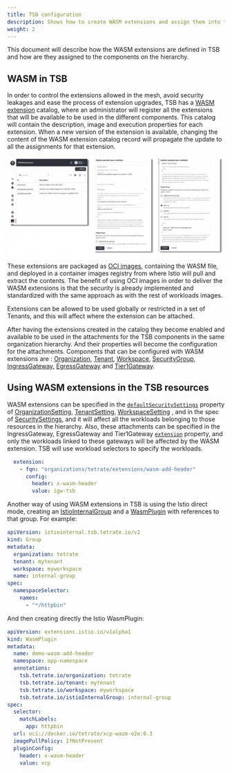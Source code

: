 ```yaml
---
title: TSB configuration
description: Shows how to create WASM extensions and assign them into the hierarchy
weight: 2
---
```


This document will describe how the WASM extensions are defined in TSB and how are they assigned to the components on the hierarchy.

## WASM in TSB

In order to control the extensions allowed in the mesh, avoid security leakages and ease the process of extension upgrades, TSB has a [WASM extension](../../refs/tsb/extension/v2/wasm_extension) catalog,
where an administrator will register all the extensions that will be available to be used in the different components.
This catalog will contain the description, image and execution properties for each extension.
When a new version of the extension is available, changing the content of the WASM extension catalog record will propagate the update to all the assignments for that extension.

![UI](../../assets/howto/wasm/wasm-ui.png)

These extensions are packaged as [OCI images](https://github.com/opencontainers/image-spec/blob/main/spec), containing the WASM file, and deployed in a container images registry from where Istio will pull and extract the contents.
The benefit of using OCI images in order to deliver the WASM extensions is that the security is already implemented and standardized with the same approach as with the rest of workloads images.

Extensions can be allowed to be used globally or restricted in a set of Tenants, and this will affect where the extension can be attached.

After having the extensions created in the catalog they become enabled and available to be used in the attachments for the TSB components in the same organization hierarchy. And their properties will become the configuration for the attachments.
Components that can be configured with WASM extensions are : [Organization](../../refs/tsb/v2/organization), [Tenant](../../refs/tsb/v2/tenant), [Workspace](../../refs/tsb/v2/workspace), [SecurityGroup](../../refs/tsb/security/v2/security_group), [IngressGateway](../../refs/tsb/gateway/v2/ingress_gateway), [EgressGateway](../../refs/tsb/gateway/v2/egress_gateway) and [Tier1Gateway](../../refs/tsb/gateway/v2/tier1_gateway).


## Using WASM extensions in the TSB resources

WASM extensions can be specified in the [`defaultSecuritySettings`](../../refs/tsb/security/v2/security_setting) property of [OrganizationSetting](../../refs/tsb/v2/organization_setting), [TenantSetting](../../refs/tsb/v2/tenant_setting), [WorkspaceSetting](../../refs/tsb/v2/workspace_setting) , and in the spec of [SecuritySettings](../../refs/tsb/security/v2/security_setting), and
it will affect all the workloads belonging to those resources in the hierarchy.
Also, these attachments can be specified in the IngressGateway, EgressGateway and Tier1Gateway [`extension`](../../refs/tsb/types/v2/types#wasmextensionattachment) property, and only the workloads
linked to these gateways will be affected by the WASM extension. TSB will use workload selectors to specify the workloads.

```yaml
  extension:
    - fqn: "organizations/tetrate/extensions/wasm-add-header"
      config:
        header: x-wasm-header
        value: igw-tsb
```

Another way of using WASM extensions in TSB is using the Istio direct mode, creating an [IstioInternalGroup](../../refs/tsb/istiointernal/v2/istio_internal_group#group) and a [WasmPlugin](https://istio.io/latest/docs/reference/config/proxy_extensions/wasm-plugin/) with references to that group.
For example:

```yaml
apiVersion: istiointernal.tsb.tetrate.io/v2
kind: Group
metadata:
  organization: tetrate
  tenant: mytenant
  workspace: myworkspace
  name: internal-group
spec:
  namespaceSelector:
    names:
      - "*/httpbin"
```

And then creating directly the Istio WasmPlugin:

```yaml
apiVersion: extensions.istio.io/v1alpha1
kind: WasmPlugin
metadata:
  name: demo-wasm-add-header
  namespace: app-namespace
  annotations:
    tsb.tetrate.io/organization: tetrate
    tsb.tetrate.io/tenant: mytenant
    tsb.tetrate.io/workspace: myworkspace
    tsb.tetrate.io/istioInternalGroup: internal-group
spec:
  selector:
    matchLabels:
      app: httpbin
  url: oci://docker.io/tetrate/xcp-wasm-e2e:0.3
  imagePullPolicy: IfNotPresent
  pluginConfig:
    header: x-wasm-header
    value: xcp
```
